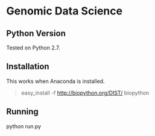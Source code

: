 # Genomic Data Science

## Python Version

Tested on Python 2.7.

## Installation

This works when Anaconda is installed.

> easy_install -f http://biopython.org/DIST/ biopython

## Running

python run.py

